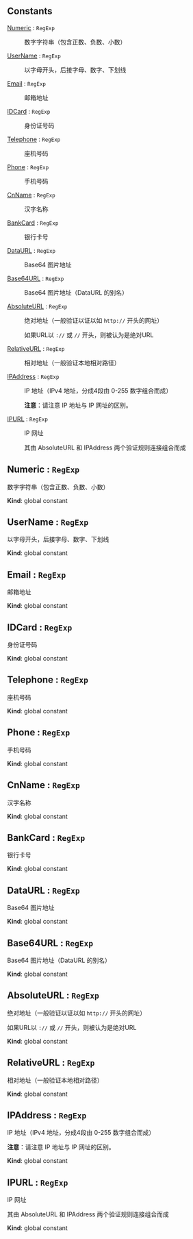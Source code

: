 ## Constants

<dl>
<dt><a href="#Numeric">Numeric</a> : <code>RegExp</code></dt>
<dd><p>数字字符串（包含正数、负数、小数）</p>
</dd>
<dt><a href="#UserName">UserName</a> : <code>RegExp</code></dt>
<dd><p>以字母开头，后接字母、数字、下划线</p>
</dd>
<dt><a href="#Email">Email</a> : <code>RegExp</code></dt>
<dd><p>邮箱地址</p>
</dd>
<dt><a href="#IDCard">IDCard</a> : <code>RegExp</code></dt>
<dd><p>身份证号码</p>
</dd>
<dt><a href="#Telephone">Telephone</a> : <code>RegExp</code></dt>
<dd><p>座机号码</p>
</dd>
<dt><a href="#Phone">Phone</a> : <code>RegExp</code></dt>
<dd><p>手机号码</p>
</dd>
<dt><a href="#CnName">CnName</a> : <code>RegExp</code></dt>
<dd><p>汉字名称</p>
</dd>
<dt><a href="#BankCard">BankCard</a> : <code>RegExp</code></dt>
<dd><p>银行卡号</p>
</dd>
<dt><a href="#DataURL">DataURL</a> : <code>RegExp</code></dt>
<dd><p>Base64 图片地址</p>
</dd>
<dt><a href="#Base64URL">Base64URL</a> : <code>RegExp</code></dt>
<dd><p>Base64 图片地址（DataURL 的别名）</p>
</dd>
<dt><a href="#AbsoluteURL">AbsoluteURL</a> : <code>RegExp</code></dt>
<dd><p>绝对地址（一般验证以证以如 <code>http://</code> 开头的网址）</p>
<p>如果URL以 <code><scheme>://</code> 或 <code>//</code> 开头，则被认为是绝对URL</p></dd>
<dt><a href="#RelativeURL">RelativeURL</a> : <code>RegExp</code></dt>
<dd><p>相对地址（一般验证本地相对路径）</p>
</dd>
<dt><a href="#IPAddress">IPAddress</a> : <code>RegExp</code></dt>
<dd><p>IP 地址（IPv4 地址，分成4段由 0-255 数字组合而成）</p>
<p><strong>注意</strong>：请注意 IP 地址与 IP 网址的区别。</p>
</dd>
<dt><a href="#IPURL">IPURL</a> : <code>RegExp</code></dt>
<dd><p>IP 网址</p>
<p>其由 AbsoluteURL 和 IPAddress 两个验证规则连接组合而成</p>
</dd>
</dl>

<a name="Numeric"></a>

## Numeric : <code>RegExp</code>
数字字符串（包含正数、负数、小数）

**Kind**: global constant  
<a name="UserName"></a>

## UserName : <code>RegExp</code>
以字母开头，后接字母、数字、下划线

**Kind**: global constant  
<a name="Email"></a>

## Email : <code>RegExp</code>
邮箱地址

**Kind**: global constant  
<a name="IDCard"></a>

## IDCard : <code>RegExp</code>
身份证号码

**Kind**: global constant  
<a name="Telephone"></a>

## Telephone : <code>RegExp</code>
座机号码

**Kind**: global constant  
<a name="Phone"></a>

## Phone : <code>RegExp</code>
手机号码

**Kind**: global constant  
<a name="CnName"></a>

## CnName : <code>RegExp</code>
汉字名称

**Kind**: global constant  
<a name="BankCard"></a>

## BankCard : <code>RegExp</code>
银行卡号

**Kind**: global constant  
<a name="DataURL"></a>

## DataURL : <code>RegExp</code>
Base64 图片地址

**Kind**: global constant  
<a name="Base64URL"></a>

## Base64URL : <code>RegExp</code>
Base64 图片地址（DataURL 的别名）

**Kind**: global constant  
<a name="AbsoluteURL"></a>

## AbsoluteURL : <code>RegExp</code>
绝对地址（一般验证以证以如 <code>http://</code> 开头的网址）
<p>如果URL以 <code><scheme>://</code> 或 <code>//</code> 开头，则被认为是绝对URL</p>

**Kind**: global constant  
<a name="RelativeURL"></a>

## RelativeURL : <code>RegExp</code>
相对地址（一般验证本地相对路径）

**Kind**: global constant  
<a name="IPAddress"></a>

## IPAddress : <code>RegExp</code>
IP 地址（IPv4 地址，分成4段由 0-255 数字组合而成）

**注意**：请注意 IP 地址与 IP 网址的区别。

**Kind**: global constant  
<a name="IPURL"></a>

## IPURL : <code>RegExp</code>
IP 网址

其由 AbsoluteURL 和 IPAddress 两个验证规则连接组合而成

**Kind**: global constant  
